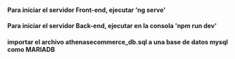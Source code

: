 
####
####  Para iniciar el servidor Front-end, ejecutar 'ng serve'
####  Para iniciar el servidor Back-end, ejecutar en la consola 'npm run dev'
####  importar el archivo athenasecommerce_db.sql a una base de datos mysql como MARIADB
####
